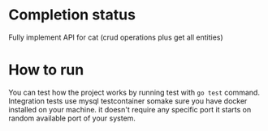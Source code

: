 # Completion status
Fully implement API for cat (crud operations plus get all entities)
# How to run
You can test how the project works by running test with
 `go test` command. Integration tests use mysql testcontainer somake sure you have docker installed on your machine. it doesn't require any specific port it starts on random available port of your system. 